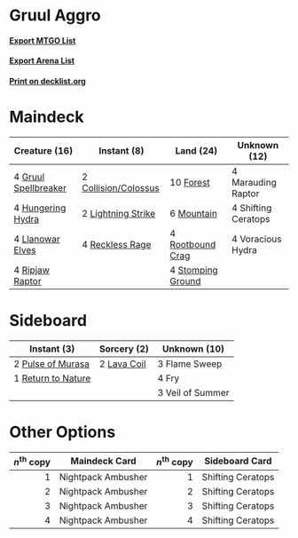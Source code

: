 # Gruul Aggro

#### [Export MTGO List](../collection/Gruul%20Aggro/Gruul%20Aggro.txt)
#### [Export Arena List](../collection/Gruul%20Aggro/Gruul%20Aggro_arena.txt)
#### [Print on decklist.org](http://decklist.org/?deckmain=2%09Collision/Colossus%0A10%09Forest%0A4%09Gruul%20Spellbreaker%0A4%09Hungering%20Hydra%0A2%09Lightning%20Strike%0A4%09Llanowar%20Elves%0A4%09Marauding%20Raptor%0A6%09Mountain%0A4%09Reckless%20Rage%0A4%09Ripjaw%20Raptor%0A4%09Rootbound%20Crag%0A4%09Shifting%20Ceratops%0A4%09Stomping%20Ground%0A4%09Voracious%20Hydra&deckside=3%09Flame%20Sweep%0A4%09Fry%0A2%09Lava%20Coil%0A2%09Pulse%20of%20Murasa%0A1%09Return%20to%20Nature%0A3%09Veil%20of%20Summer)
# Maindeck

|                                         Creature (16)                                         |                                          Instant (8)                                          |                                         Land (24)                                          |   Unknown (12)    |
|-----------------------------------------------------------------------------------------------|-----------------------------------------------------------------------------------------------|--------------------------------------------------------------------------------------------|-------------------|
|4 [Gruul Spellbreaker](http://gatherer.wizards.com/Pages/Card/Details.aspx?multiverseid=457323)|2 [Collision/Colossus](http://gatherer.wizards.com/Pages/Card/Details.aspx?multiverseid=457367)|10 [Forest](http://gatherer.wizards.com/Pages/Card/Details.aspx?multiverseid=439860)        |4 Marauding Raptor |
|4 [Hungering Hydra](http://gatherer.wizards.com/Pages/Card/Details.aspx?multiverseid=447325)   |2 [Lightning Strike](http://gatherer.wizards.com/Pages/Card/Details.aspx?multiverseid=383299)  |6 [Mountain](http://gatherer.wizards.com/Pages/Card/Details.aspx?multiverseid=439859)       |4 Shifting Ceratops|
|4 [Llanowar Elves](http://gatherer.wizards.com/Pages/Card/Details.aspx?multiverseid=129626)    |4 [Reckless Rage](http://gatherer.wizards.com/Pages/Card/Details.aspx?multiverseid=439767)     |4 [Rootbound Crag](http://gatherer.wizards.com/Pages/Card/Details.aspx?multiverseid=420934) |4 Voracious Hydra  |
|4 [Ripjaw Raptor](http://gatherer.wizards.com/Pages/Card/Details.aspx?multiverseid=435359)     |                                                                                               |4 [Stomping Ground](http://gatherer.wizards.com/Pages/Card/Details.aspx?multiverseid=405110)|                   |


# Sideboard

|                                         Instant (3)                                         |                                     Sorcery (2)                                      |  Unknown (10)  |
|---------------------------------------------------------------------------------------------|--------------------------------------------------------------------------------------|----------------|
|2 [Pulse of Murasa](http://gatherer.wizards.com/Pages/Card/Details.aspx?multiverseid=446177) |2 [Lava Coil](http://gatherer.wizards.com/Pages/Card/Details.aspx?multiverseid=452858)|3 Flame Sweep   |
|1 [Return to Nature](http://gatherer.wizards.com/Pages/Card/Details.aspx?multiverseid=461102)|                                                                                      |4 Fry           |
|                                                                                             |                                                                                      |3 Veil of Summer|


# Other Options

|*n*<sup>th</sup> copy|  Maindeck Card   |*n*<sup>th</sup> copy| Sideboard Card  |
|--------------------:|------------------|--------------------:|-----------------|
|                    1|Nightpack Ambusher|                    1|Shifting Ceratops|
|                    2|Nightpack Ambusher|                    2|Shifting Ceratops|
|                    3|Nightpack Ambusher|                    3|Shifting Ceratops|
|                    4|Nightpack Ambusher|                    4|Shifting Ceratops|

